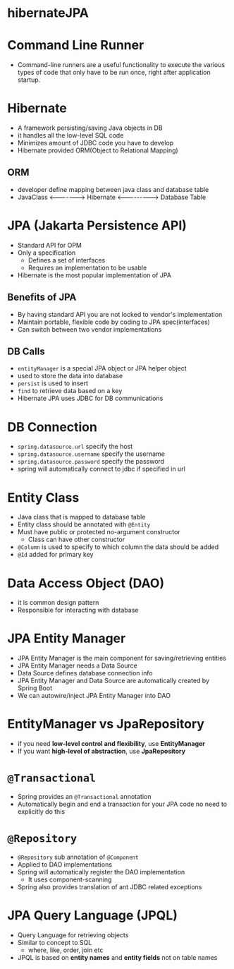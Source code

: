 # hibernateJPA

# Command Line Runner
  - Command-line runners are a useful functionality to execute the various types of code that only have to be run once, right after application startup.

# Hibernate
- A framework persisting/saving Java objects in DB
- it handles all the low-level SQL code
- Minimizes amount of JDBC code you have to develop
- Hibernate provided ORM(Object to Relational Mapping)
## ORM
- developer define mapping between java class and database table
- JavaClass <-------> Hibernate <---------> Database Table

# JPA (Jakarta Persistence API)
- Standard API for OPM
- Only a specification
    - Defines a set of interfaces
    - Requires an implementation to be usable
- Hibernate is the most popular implementation of JPA
## Benefits of JPA
- By having standard API you are not locked to vendor's implementation
- Maintain portable, flexible code by coding to JPA spec(interfaces)
- Can switch between two vendor implementations

## DB Calls
- `entityManager` is a special JPA object or JPA helper object
- used to store the data into database
- `persist` is used to insert
- `find` to retrieve data based on a key
- Hibernate JPA uses JDBC for DB communications

# DB Connection
- `spring.datasource.url` specify the host
- `spring.datasource.username` specify the username
- `spring.datasource.password` specify the password
- spring will automatically connect to jdbc if specified in url

# Entity Class
- Java class that is mapped to database table
- Entity class should be annotated with `@Entity`
- Must have public or protected no-argument constructor
  - Class can have other constructor
- `@Column` is used to specify to which column the data should be added
- `@Id` added for primary key

# Data Access Object (DAO)
- it is common design pattern
- Responsible for interacting with database

# JPA Entity Manager
- JPA Entity Manager is the main component for saving/retrieving entities
- JPA Entity Manager needs a Data Source
- Data Source defines database connection info
- JPA Entity Manager and Data Source are automatically created by Spring Boot
- We can autowire/inject JPA Entity Manager into DAO

# EntityManager vs JpaRepository
- if you need **low-level control and flexibility**, use **EntityManager**
- If you want **high-level of abstraction**, use **JpaRepository**

# `@Transactional`
- Spring provides an `@Transactional` annotation
- Automatically begin and end a transaction for your JPA code no need to explicitly do this

# `@Repository`
- `@Repository` sub annotation of `@Component`
- Applied to DAO implementations
- Spring will automatically register the DAO implementation
  - It uses component-scanning
- Spring also provides translation of ant JDBC related exceptions

# JPA Query Language (JPQL)
- Query Language for retrieving objects
- Similar to concept to SQL
  - where, like, order, join etc
- JPQL is based on **entity names** and **entity fields** not on table names